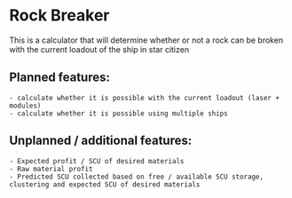 # Rock Breaker
This is a calculator that will determine whether or not a rock can be broken with the current loadout of the ship in star citizen

## Planned features:
    - calculate whether it is possible with the current loadout (laser + modules)
    - calculate whether it is possible using multiple ships

## Unplanned / additional features:
    - Expected profit / SCU of desired materials
    - Raw material profit
    - Predicted SCU collected based on free / available SCU storage, clustering and expected SCU of desired materials
